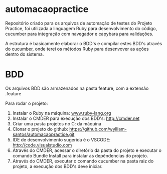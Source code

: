 # automacaopractice

Repositório criado para os arquivos de automação de testes do Projeto Practice, foi utilizada a linguagem Ruby para desenvolvimento do código, cucumber para integração com navegador e capybara para validações.

A estrutura é basicamente elaborar o BDD's e compilar estes BDD's através do cucumber, onde terei os métodos Ruby para desenvover as ações dentro do sistema.

# BDD

Os arquivos BDD são armazenados na pasta feature, com a extensão .feature

Para rodar o projeto:

1. Instalar o Ruby na máquina: www.ruby-lang.org
3. Instalar o CMDER para execução dos BDD's: http://cmder.net
4. Criar uma pasta projetos no C: da máquina
5. Clonar o projeto do github: https://github.com/wylliam-santos/automacaopractice.git
6. IDE de desenvolvimento sugerida é o VSCODE: http://code.visualstudio.com 
7. Através do CMDER, acessar o diretório da pasta do projeto e executar o comando Bundle Install para instalar as depêndencias do projeto.
8. Através do CMDER, executar o comando cucumber na pasta raiz do projeto, a execução dos BDD's deve iniciar.
